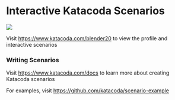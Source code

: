 # Interactive Katacoda Scenarios

[![](http://shields.katacoda.com/katacoda/blender20/count.svg)](https://www.katacoda.com/blender20 "Get your profile on Katacoda.com")

Visit https://www.katacoda.com/blender20 to view the profile and interactive scenarios

### Writing Scenarios
Visit https://www.katacoda.com/docs to learn more about creating Katacoda scenarios

For examples, visit https://github.com/katacoda/scenario-example
